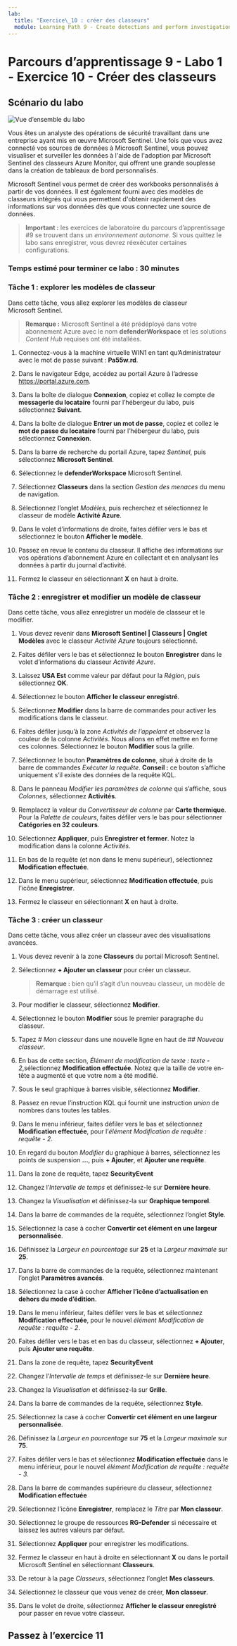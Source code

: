 ```yaml
---
lab:
  title: "Exercice\_10 : créer des classeurs"
  module: Learning Path 9 - Create detections and perform investigations using Microsoft Sentinel
---
```


# Parcours d’apprentissage 9 - Labo 1 - Exercice 10 - Créer des classeurs

## Scénario du labo

![Vue d’ensemble du labo](../Media/SC-200-Lab_Diagrams_Mod7_L1_Ex10.png)

Vous êtes un analyste des opérations de sécurité travaillant dans une entreprise ayant mis en œuvre Microsoft Sentinel. Une fois que vous avez connecté vos sources de données à Microsoft Sentinel, vous pouvez visualiser et surveiller les données à l'aide de l'adoption par Microsoft Sentinel des classeurs Azure Monitor, qui offrent une grande souplesse dans la création de tableaux de bord personnalisés. 

Microsoft Sentinel vous permet de créer des workbooks personnalisés à partir de vos données. Il est également fourni avec des modèles de classeurs intégrés qui vous permettent d'obtenir rapidement des informations sur vos données dès que vous connectez une source de données.

>**Important :** les exercices de laboratoire du parcours d’apprentissage #9 se trouvent dans un *environnement autonome*. Si vous quittez le labo sans enregistrer, vous devrez réexécuter certaines configurations.

### Temps estimé pour terminer ce labo : 30 minutes

### Tâche 1 : explorer les modèles de classeur

Dans cette tâche, vous allez explorer les modèles de classeur Microsoft Sentinel.

>**Remarque :** Microsoft Sentinel a été prédéployé dans votre abonnement Azure avec le nom **defenderWorkspace** et les solutions *Content Hub* requises ont été installées.

1. Connectez-vous à la machine virtuelle WIN1 en tant qu’Administrateur avec le mot de passe suivant : **Pa55w.rd**.  

1. Dans le navigateur Edge, accédez au portail Azure à l’adresse <https://portal.azure.com>.

1. Dans la boîte de dialogue **Connexion**, copiez et collez le compte de **messagerie du locataire** fourni par l’hébergeur du labo, puis sélectionnez **Suivant**.

1. Dans la boîte de dialogue **Entrer un mot de passe**, copiez et collez le **mot de passe du locataire** fourni par l’hébergeur du labo, puis sélectionnez **Connexion**.

1. Dans la barre de recherche du portail Azure, tapez *Sentinel*, puis sélectionnez **Microsoft Sentinel**.

1. Sélectionnez le **defenderWorkspace** Microsoft Sentinel.

1. Sélectionnez **Classeurs** dans la section *Gestion des menaces* du menu de navigation.

1. Sélectionnez l’onglet *Modèles*, puis recherchez et sélectionnez le classeur de modèle **Activité Azure**.

1. Dans le volet d’informations de droite, faites défiler vers le bas et sélectionnez le bouton **Afficher le modèle**.

1. Passez en revue le contenu du classeur. Il affiche des informations sur vos opérations d’abonnement Azure en collectant et en analysant les données à partir du journal d’activité.

1. Fermez le classeur en sélectionnant **X** en haut à droite.

### Tâche 2 : enregistrer et modifier un modèle de classeur

Dans cette tâche, vous allez enregistrer un modèle de classeur et le modifier.

1. Vous devez revenir dans **Microsoft Sentinel | Classeurs | Onglet Modèles** avec le classeur *Activité Azure* toujours sélectionné.

1. Faites défiler vers le bas et sélectionnez le bouton **Enregistrer** dans le volet d’informations du classeur *Activité Azure*.

1. Laissez **USA Est** comme valeur par défaut pour la *Région*, puis sélectionnez **OK**.

1. Sélectionnez le bouton **Afficher le classeur enregistré**.

1. Sélectionnez **Modifier** dans la barre de commandes pour activer les modifications dans le classeur.

1. Faites défiler jusqu’à la zone *Activités de l’appelant* et observez la couleur de la colonne *Activités*. Nous allons en effet mettre en forme ces colonnes. Sélectionnez le bouton **Modifier** sous la grille.

1. Sélectionnez le bouton **Paramètres de colonne**, situé à droite de la barre de commandes *Exécuter la requête*. **Conseil :** ce bouton s’affiche uniquement s’il existe des données de la requête KQL.

1. Dans le panneau *Modifier les paramètres de colonne* qui s’affiche, sous *Colonnes*, sélectionnez **Activités**.

1. Remplacez la valeur du *Convertisseur de colonne* par **Carte thermique**. Pour la *Palette de couleurs*, faites défiler vers le bas pour sélectionner **Catégories en 32 couleurs**.

1. Sélectionnez **Appliquer**, puis **Enregistrer et fermer**. Notez la modification dans la colonne *Activités*.

1. En bas de la requête (et non dans le menu supérieur), sélectionnez **Modification effectuée**.

1. Dans le menu supérieur, sélectionnez **Modification effectuée**, puis l’icône **Enregistrer**. 

1. Fermez le classeur en sélectionnant **X** en haut à droite.


### Tâche 3 : créer un classeur

Dans cette tâche, vous allez créer un classeur avec des visualisations avancées.

1. Vous devez revenir à la zone **Classeurs** du portail Microsoft Sentinel.

1. Sélectionnez **+ Ajouter un classeur** pour créer un classeur. 

    >**Remarque :** bien qu’il s’agit d’un nouveau classeur, un modèle de démarrage est utilisé.

1. Pour modifier le classeur, sélectionnez **Modifier**.

1. Sélectionnez le bouton **Modifier** sous le premier paragraphe du classeur.

1. Tapez *# Mon classeur* dans une nouvelle ligne en haut de *## Nouveau classeur*.

1. En bas de cette section, *Élément de modification de texte : texte - 2*,sélectionnez **Modification effectuée**. Notez que la taille de votre en-tête a augmenté et que votre nom a été modifié.

1. Sous le seul graphique à barres visible, sélectionnez **Modifier**.

1. Passez en revue l’instruction KQL qui fournit une instruction *union* de nombres dans toutes les tables.

1. Dans le menu inférieur, faites défiler vers le bas et sélectionnez **Modification effectuée**, pour l’*élément Modification de requête : requête - 2*.

1. En regard du bouton *Modifier* du graphique à barres, sélectionnez les points de suspension **…**, puis **+ Ajouter**, et **Ajouter une requête**.

1. Dans la zone de requête, tapez **SecurityEvent** 

1. Changez l’*Intervalle de temps* et définissez-le sur **Dernière heure**.

1. Changez la *Visualisation* et définissez-la sur **Graphique temporel**.

1. Dans la barre de commandes de la requête, sélectionnez l’onglet **Style**.

1. Sélectionnez la case à cocher **Convertir cet élément en une largeur personnalisée**.

1. Définissez la *Largeur en pourcentage* sur **25** et la *Largeur maximale* sur **25**.

1. Dans la barre de commandes de la requête, sélectionnez maintenant l’onglet **Paramètres avancés**.

1. Sélectionnez la case à cocher **Afficher l’icône d’actualisation en dehors du mode d’édition**.

1. Dans le menu inférieur, faites défiler vers le bas et sélectionnez **Modification effectuée**, pour le nouvel *élément Modification de requête : requête - 2*.

1. Faites défiler vers le bas et en bas du classeur, sélectionnez **+ Ajouter**, puis **Ajouter une requête**.

1. Dans la zone de requête, tapez **SecurityEvent** 

1. Changez l’*Intervalle de temps* et définissez-le sur **Dernière heure**.

1. Changez la *Visualisation* et définissez-la sur **Grille**.

1. Dans la barre de commandes de la requête, sélectionnez **Style**.

1. Sélectionnez la case à cocher **Convertir cet élément en une largeur personnalisée**.

1. Définissez la *Largeur en pourcentage* sur **75** et la *Largeur maximale* sur **75**.

1. Faites défiler vers le bas et sélectionnez **Modification effectuée** dans le menu inférieur, pour le nouvel *élément Modification de requête : requête - 3*.

1. Dans la barre de commandes supérieure du classeur, sélectionnez **Modification effectuée** 

1. Sélectionnez l’icône **Enregistrer**, remplacez le *Titre* par **Mon classeur**.

1. Sélectionnez le groupe de ressources **RG-Defender** si nécessaire et laissez les autres valeurs par défaut.

1. Sélectionnez **Appliquer** pour enregistrer les modifications. 

1. Fermez le classeur en haut à droite en sélectionnant **X** ou dans le portail Microsoft Sentinel en sélectionnant **Classeurs**.

1. De retour à la page *Classeurs*, sélectionnez l’onglet **Mes classeurs**.

1. Sélectionnez le classeur que vous venez de créer, **Mon classeur**.

1. Dans le volet de droite, sélectionnez **Afficher le classeur enregistré** pour passer en revue votre classeur.

## Passez à l’exercice 11
